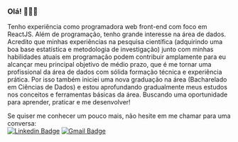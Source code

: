 
### Olá! 👋👋👋

Tenho experiência como programadora web front-end com foco em ReactJS. Além de programação, tenho grande interesse na área de dados. Acredito que minhas experiências na pesquisa científica (adquirindo uma boa base estatística e metodologia de investigação) junto com minhas habilidades atuais em programação podem contribuir amplamente para eu alcançar meu principal objetivo de médio prazo, que é me tornar uma profissional da área de dados com sólida formação técnica e experiência prática. Por isso também iniciei uma nova graduação na área (Bacharelado em Ciências de Dados) e estou aprofundando gradualmente meus estudos nos conceitos e ferramentas básicas da área. Buscando uma oportunidade para aprender, praticar e me desenvolver!


Se quiser me conhecer um pouco mais, não hesite em me chamar para uma conversa: </br>
[![Linkedin Badge](https://img.shields.io/badge/-Linkedin-0077B5?style=flat-square&logo=Linkedin&logoColor=white&link=https://www.linkedin.com/in/nathaliamonalisa/)](https://www.linkedin.com/in/nathaliamonalisa/) 
[![Gmail Badge](https://img.shields.io/badge/Gmail-c5392a?style=flat-square&logo=Gmail&logoColor=white&link=mailto:nathaliamonalisa@gmail.com)](mailto:nathaliamonalisa@gmail.com)
